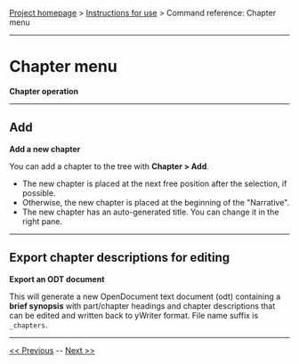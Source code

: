 [Project homepage](../index) > [Instructions for use](../usage) > Command reference: Chapter menu

--- 

# Chapter menu 

**Chapter operation**

--- 

## Add

**Add a new chapter**

You can add a chapter to the tree with **Chapter > Add**.
- The new chapter is placed at the next free position after the selection, if possible.
- Otherwise, the new chapter is placed at the beginning of the "Narrative". 
- The new chapter has an auto-generated title. You can change it in the right pane.

--- 

## Export chapter descriptions for editing

**Export an ODT document**

This will generate a new OpenDocument text document (odt) containing a
**brief synopsis** with part/chapter headings and chapter descriptions that can
be edited and written back to yWriter format. File name suffix is
`_chapters`.

---

[<< Previous](part_menu) -- [Next >>](scene_menu)
